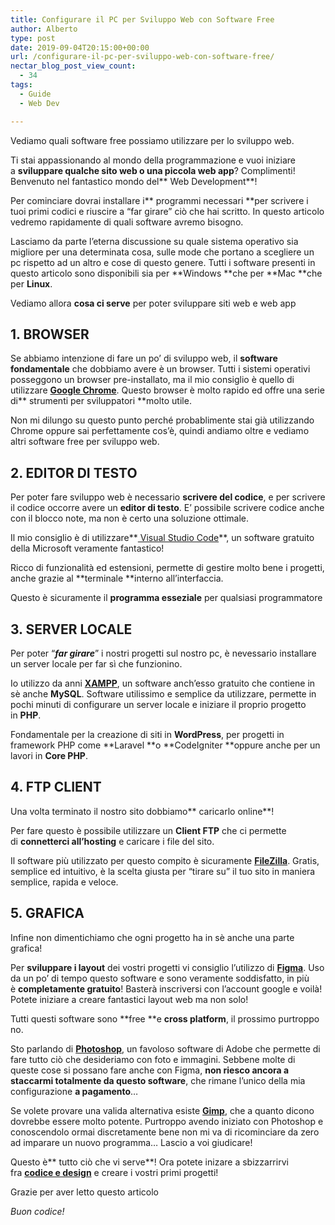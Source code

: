 ```yaml
---
title: Configurare il PC per Sviluppo Web con Software Free
author: Alberto
type: post
date: 2019-09-04T20:15:00+00:00
url: /configurare-il-pc-per-sviluppo-web-con-software-free/
nectar_blog_post_view_count:
  - 34
tags:
  - Guide
  - Web Dev

---
```

Vediamo quali software free possiamo utilizzare per lo sviluppo web.

Ti stai appassionando al mondo della programmazione e vuoi iniziare a&nbsp;**sviluppare qualche sito web o una piccola&nbsp;web app**? Complimenti! Benvenuto nel fantastico mondo del**&nbsp;Web Development**!

Per cominciare dovrai installare i**&nbsp;programmi necessari&nbsp;**per scrivere i tuoi primi codici e riuscire a “far girare” ciò che hai scritto. In questo articolo vedremo rapidamente di quali software avremo bisogno.

Lasciamo da parte l’eterna discussione su quale sistema operativo sia migliore per una determinata cosa, sulle mode che portano a scegliere un pc rispetto ad un altro e cose di questo genere. Tutti i software presenti in questo articolo sono disponibili sia per&nbsp;**Windows&nbsp;**che per&nbsp;**Mac&nbsp;**che per&nbsp;**Linux**.

Vediamo allora **cosa ci serve** per poter sviluppare siti web e web app

## 1. BROWSER

Se abbiamo intenzione di fare un po’ di sviluppo web, il&nbsp;**software fondamentale**&nbsp;che dobbiamo avere è un browser. Tutti i sistemi operativi posseggono un browser pre-installato, ma il mio consiglio è quello di utilizzare&nbsp;<a href="https://www.google.com/intl/it/chrome/" target="_blank" rel="noreferrer noopener"><strong>Google Chrome</strong></a>. Questo browser è molto rapido ed offre una serie di**&nbsp;strumenti per sviluppatori&nbsp;**molto utile.

Non mi dilungo su questo punto perché probablimente stai già utilizzando Chrome oppure sai perfettamente cos’è, quindi andiamo oltre e vediamo altri software free per sviluppo web.

## 2. EDITOR DI TESTO

Per poter fare sviluppo web è necessario&nbsp;**scrivere del codice**, e per scrivere il codice occorre avere un&nbsp;**editor di testo**. E’ possibile scrivere codice anche con il blocco note, ma non è certo una soluzione ottimale.

Il mio consiglio è di utilizzare**<a href="https://code.visualstudio.com/" target="_blank" rel="noreferrer noopener">&nbsp;Visual Studio Code</a>**, un software gratuito della Microsoft veramente fantastico!

Ricco di funzionalità ed estensioni, permette di gestire molto bene i progetti, anche grazie al&nbsp;**terminale&nbsp;**interno all’interfaccia.&nbsp;

Questo è sicuramente il&nbsp;**programma esseziale**&nbsp;per qualsiasi programmatore

## 3. SERVER LOCALE

Per poter “**_far girare_**” i nostri progetti sul nostro pc, è nevessario installare un server locale per far sì che funzionino.

Io utilizzo da anni&nbsp;<a href="https://www.apachefriends.org/it/index.html" target="_blank" rel="noreferrer noopener"><strong>XAMPP</strong></a>, un software anch’esso gratuito che contiene in sè anche&nbsp;**MySQL**. Software utilissimo e semplice da utilizzare, permette in pochi minuti di configurare un server locale e iniziare il proprio progetto in&nbsp;**PHP**.

Fondamentale per la creazione di siti in&nbsp;**WordPress**, per progetti in framework PHP come&nbsp;**Laravel&nbsp;**o&nbsp;**CodeIgniter&nbsp;**oppure anche per un lavori in&nbsp;**Core PHP**.

## 4. FTP CLIENT

Una volta terminato il nostro sito dobbiamo**&nbsp;caricarlo online**!&nbsp;

Per fare questo è possibile utilizzare un&nbsp;**Client FTP**&nbsp;che ci permette di&nbsp;**connetterci all’hosting**&nbsp;e caricare i file del sito.

Il software più utilizzato per questo compito è sicuramente&nbsp;<a href="https://filezilla-project.org/" target="_blank" rel="noreferrer noopener"><strong>FileZilla</strong></a>. Gratis, semplice ed intuitivo, è la scelta giusta per “tirare su” il tuo sito in maniera semplice, rapida e veloce.

## 5. GRAFICA

Infine non dimentichiamo che ogni progetto ha in sè anche una parte grafica!&nbsp;

Per&nbsp;**sviluppare i layout**&nbsp;dei vostri progetti vi consiglio l’utilizzo di&nbsp;<a href="https://www.figma.com/" target="_blank" rel="noreferrer noopener"><strong>Figma</strong></a>. Uso da un po’ di tempo questo software e sono veramente soddisfatto, in più è&nbsp;**completamente gratuito**! Basterà inscriversi con l’account google e voilà! Potete iniziare a creare fantastici layout web ma non solo!

Tutti questi software sono&nbsp;**free&nbsp;**e&nbsp;**cross platform**, il prossimo purtroppo no.

Sto parlando di&nbsp;<a href="https://www.adobe.com/it/products/photoshop.html?gclid=CjwKCAjwtajrBRBVEiwA8w2Q8PvEfIWtLKBGk-wtMLSQEQ1slHQCulhlLxYEG-ScQVPToYcZ2qNQQRoCVa0QAvD_BwE&sdid=8DN85NTV&mv=search&ef_id=CjwKCAjwtajrBRBVEiwA8w2Q8PvEfIWtLKBGk-wtMLSQEQ1slHQCulhlLxYEG-ScQVPToYcZ2qNQQRoCVa0QAvD_BwE:G:s&s_kwcid=AL!3085!3!340641313438!e!!g!!photoshop" target="_blank" rel="noreferrer noopener"><strong>Photoshop</strong></a>, un favoloso software di Adobe che permette di fare tutto ciò che desideriamo con foto e immagini. Sebbene molte di queste cose si possano fare anche con Figma,&nbsp;**non riesco ancora a staccarmi totalmente da questo software**, che rimane l’unico della mia configurazione&nbsp;**a pagamento**…

Se volete provare una valida alternativa esiste&nbsp;<a href="https://www.gimp.org/" target="_blank" rel="noreferrer noopener"><strong>Gimp</strong></a>, che a quanto dicono dovrebbe essere molto potente. Purtroppo avendo iniziato con Photoshop e conoscendolo ormai discretamente bene non mi va di ricominciare da zero ad imparare un nuovo programma… Lascio a voi giudicare!

Questo è**&nbsp;tutto ciò che vi serve**! Ora potete inizare a sbizzarrirvi fra&nbsp;<a href="https://open.spotify.com/show/546eUw3PsRI1HUGbBUeghC" target="_blank" rel="noreferrer noopener"><strong>codice e design</strong></a>&nbsp;e creare i vostri primi progetti!

Grazie per aver letto questo articolo

_Buon codice!_